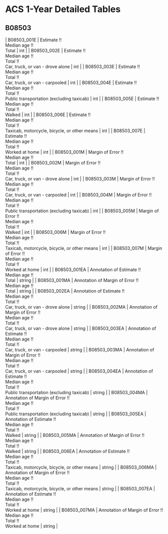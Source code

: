 # ACS 1-Year Detailed Tables

## B08503

| B08503_001E | Estimate !!<br>Median age !!<br>Total | int |
| B08503_002E | Estimate !!<br>Median age !!<br>Total !!<br>Car, truck, or van - drove alone | int |
| B08503_003E | Estimate !!<br>Median age !!<br>Total !!<br>Car, truck, or van - carpooled | int |
| B08503_004E | Estimate !!<br>Median age !!<br>Total !!<br>Public transportation (excluding taxicab) | int |
| B08503_005E | Estimate !!<br>Median age !!<br>Total !!<br>Walked | int |
| B08503_006E | Estimate !!<br>Median age !!<br>Total !!<br>Taxicab, motorcycle, bicycle, or other means | int |
| B08503_007E | Estimate !!<br>Median age !!<br>Total !!<br>Worked at home | int |
| B08503_001M | Margin of Error !!<br>Median age !!<br>Total | int |
| B08503_002M | Margin of Error !!<br>Median age !!<br>Total !!<br>Car, truck, or van - drove alone | int |
| B08503_003M | Margin of Error !!<br>Median age !!<br>Total !!<br>Car, truck, or van - carpooled | int |
| B08503_004M | Margin of Error !!<br>Median age !!<br>Total !!<br>Public transportation (excluding taxicab) | int |
| B08503_005M | Margin of Error !!<br>Median age !!<br>Total !!<br>Walked | int |
| B08503_006M | Margin of Error !!<br>Median age !!<br>Total !!<br>Taxicab, motorcycle, bicycle, or other means | int |
| B08503_007M | Margin of Error !!<br>Median age !!<br>Total !!<br>Worked at home | int |
| B08503_001EA | Annotation of Estimate !!<br>Median age !!<br>Total | string |
| B08503_001MA | Annotation of Margin of Error !!<br>Median age !!<br>Total | string |
| B08503_002EA | Annotation of Estimate !!<br>Median age !!<br>Total !!<br>Car, truck, or van - drove alone | string |
| B08503_002MA | Annotation of Margin of Error !!<br>Median age !!<br>Total !!<br>Car, truck, or van - drove alone | string |
| B08503_003EA | Annotation of Estimate !!<br>Median age !!<br>Total !!<br>Car, truck, or van - carpooled | string |
| B08503_003MA | Annotation of Margin of Error !!<br>Median age !!<br>Total !!<br>Car, truck, or van - carpooled | string |
| B08503_004EA | Annotation of Estimate !!<br>Median age !!<br>Total !!<br>Public transportation (excluding taxicab) | string |
| B08503_004MA | Annotation of Margin of Error !!<br>Median age !!<br>Total !!<br>Public transportation (excluding taxicab) | string |
| B08503_005EA | Annotation of Estimate !!<br>Median age !!<br>Total !!<br>Walked | string |
| B08503_005MA | Annotation of Margin of Error !!<br>Median age !!<br>Total !!<br>Walked | string |
| B08503_006EA | Annotation of Estimate !!<br>Median age !!<br>Total !!<br>Taxicab, motorcycle, bicycle, or other means | string |
| B08503_006MA | Annotation of Margin of Error !!<br>Median age !!<br>Total !!<br>Taxicab, motorcycle, bicycle, or other means | string |
| B08503_007EA | Annotation of Estimate !!<br>Median age !!<br>Total !!<br>Worked at home | string |
| B08503_007MA | Annotation of Margin of Error !!<br>Median age !!<br>Total !!<br>Worked at home | string |

